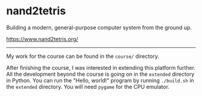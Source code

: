# nand2tetris

Building a modern, general-purpose computer system from the ground up.

https://www.nand2tetris.org/

----

My work for the course can be found in the `course/` directory.

After finishing the course, I was interested in extending this platform further.
All the development beyond the course is going on in the `extended` directory in
Python. You can run the "Hello, world!" program by running `./build.sh` in the
`extended` directory. You will need `pygame` for the CPU emulator.
